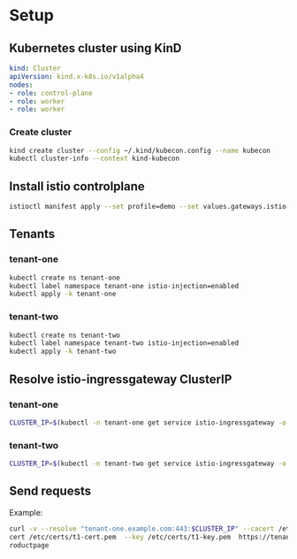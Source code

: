 # Setup

## Kubernetes cluster using KinD

```yaml
kind: Cluster
apiVersion: kind.x-k8s.io/v1alpha4
nodes:
- role: control-plane
- role: worker
- role: worker
```

### Create cluster

```bash
kind create cluster --config ~/.kind/kubecon.config --name kubecon
kubectl cluster-info --context kind-kubecon
```

## Install istio controlplane

```bash
istioctl manifest apply --set profile=demo --set values.gateways.istio-ingressgateway.enabled=false --set values.gateways.istio-egressgateway.enabled=false --set values.global.jwtPolicy=first-party-jwt
```

## Tenants

### tenant-one

```bash
kubectl create ns tenant-one
kubectl label namespace tenant-one istio-injection=enabled
kubectl apply -k tenant-one
```

### tenant-two

```bash
kubectl create ns tenant-two
kubectl label namespace tenant-two istio-injection=enabled
kubectl apply -k tenant-two
```

## Resolve istio-ingressgateway ClusterIP

### tenant-one

```bash
CLUSTER_IP=$(kubectl -n tenant-one get service istio-ingressgateway -o jsonpath='{.spec.clusterIP}'
```

### tenant-two

```bash
CLUSTER_IP=$(kubectl -n tenant-two get service istio-ingressgateway -o jsonpath='{.spec.clusterIP}'
```

## Send requests

Example:

```bash
curl -v --resolve "tenant-one.example.com:443:$CLUSTER_IP" --cacert /etc/certs/cacert --
cert /etc/certs/t1-cert.pem  --key /etc/certs/t1-key.pem  https://tenant-one.example.com:443/p
roductpage
```
